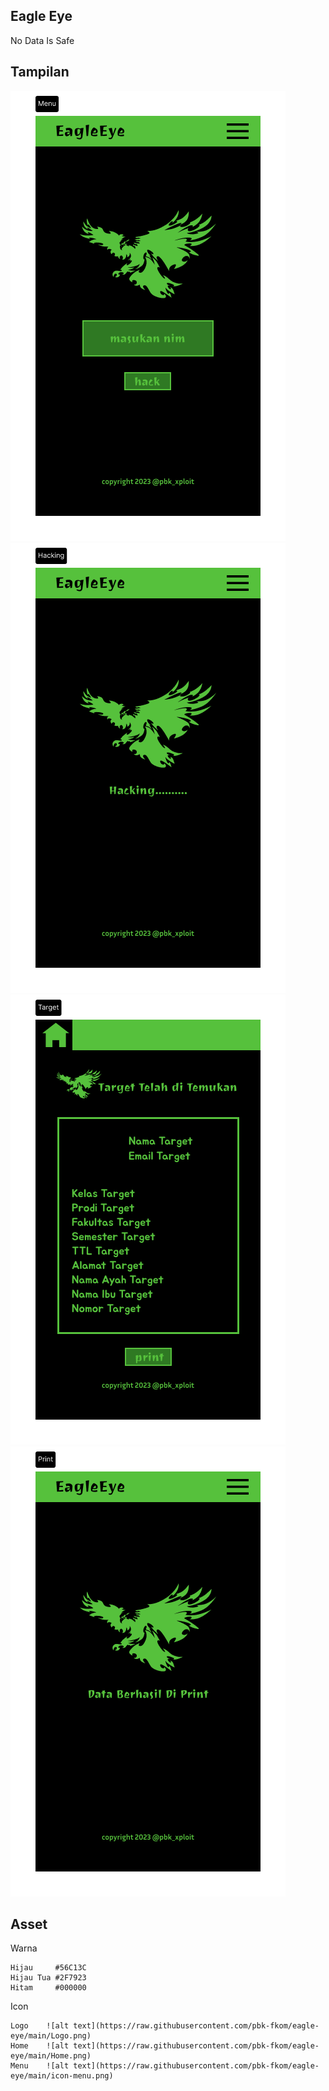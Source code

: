 ## Eagle Eye
No Data Is Safe 

## Tampilan 

![alt text](https://raw.githubusercontent.com/pbk-fkom/eagle-eye/main/Menu.png)
![alt text](https://raw.githubusercontent.com/pbk-fkom/eagle-eye/main/Hacking.png)
![alt text](https://raw.githubusercontent.com/pbk-fkom/eagle-eye/main/Target.png)
![alt text](https://raw.githubusercontent.com/pbk-fkom/eagle-eye/main/Print.png)


## Asset
Warna
```
Hijau     #56C13C
Hijau Tua #2F7923
Hitam     #000000
```
Icon
```
Logo    ![alt text](https://raw.githubusercontent.com/pbk-fkom/eagle-eye/main/Logo.png)
Home    ![alt text](https://raw.githubusercontent.com/pbk-fkom/eagle-eye/main/Home.png)
Menu    ![alt text](https://raw.githubusercontent.com/pbk-fkom/eagle-eye/main/icon-menu.png)
```
